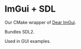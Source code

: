 # ImGui + SDL

Our CMake wrapper of [Dear ImGui](https://github.com/ocornut/imgui).

Bundles SDL2.

Used in GUI examples.
